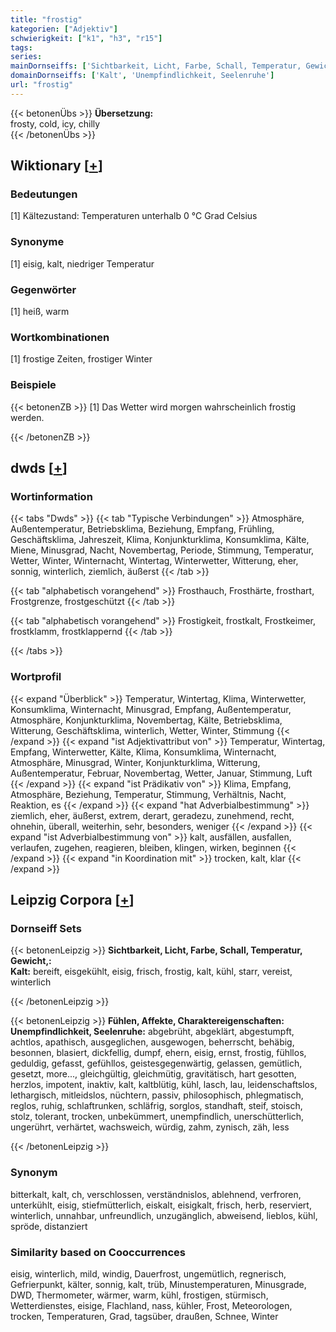 ```yaml
---
title: "frostig"
kategorien: ["Adjektiv"]
schwierigkeit: ["k1", "h3", "r15"]
tags:
series:
mainDornseiffs: ['Sichtbarkeit, Licht, Farbe, Schall, Temperatur, Gewicht,', 'Fühlen, Affekte, Charaktereigenschaften']
domainDornseiffs: ['Kalt', 'Unempfindlichkeit, Seelenruhe']
url: "frostig"
---
```


{{< betonenÜbs >}}
**Übersetzung:**  
frosty, cold, icy, chilly  
{{< /betonenÜbs >}}

## Wiktionary [[+](https://de.wiktionary.org/wiki/frostig)]

### Bedeutungen
[1] Kältezustand: Temperaturen unterhalb 0 °C Grad Celsius  

### Synonyme
[1] eisig, kalt, niedriger Temperatur  

### Gegenwörter
[1] heiß, warm  

### Wortkombinationen
[1] frostige Zeiten, frostiger Winter  

### Beispiele
{{< betonenZB >}}
[1] Das Wetter wird morgen wahrscheinlich frostig werden.  

{{< /betonenZB >}}


## dwds [[+](https://www.dwds.de/wb/frostig)]

### Wortinformation
{{< tabs "Dwds" >}}
{{< tab "Typische Verbindungen" >}}
Atmosphäre, Außentemperatur, Betriebsklima, Beziehung, Empfang, Frühling, Geschäftsklima, Jahreszeit, Klima, Konjunkturklima, Konsumklima, Kälte, Miene, Minusgrad, Nacht, Novembertag, Periode, Stimmung, Temperatur, Wetter, Winter, Winternacht, Wintertag, Winterwetter, Witterung, eher, sonnig, winterlich, ziemlich, äußerst
{{< /tab >}}

{{< tab "alphabetisch vorangehend" >}}
Frosthauch, Frosthärte, frosthart, Frostgrenze, frostgeschützt
{{< /tab >}}

{{< tab "alphabetisch vorangehend" >}}
Frostigkeit, frostkalt, Frostkeimer, frostklamm, frostklappernd
{{< /tab >}}

{{< /tabs >}}

### Wortprofil
{{< expand "Überblick" >}} Temperatur, Wintertag, Klima, Winterwetter, Konsumklima, Winternacht, Minusgrad, Empfang, Außentemperatur, Atmosphäre, Konjunkturklima, Novembertag, Kälte, Betriebsklima, Witterung, Geschäftsklima, winterlich, Wetter, Winter, Stimmung {{< /expand >}}
{{< expand "ist Adjektivattribut von" >}} Temperatur, Wintertag, Empfang, Winterwetter, Kälte, Klima, Konsumklima, Winternacht, Atmosphäre, Minusgrad, Winter, Konjunkturklima, Witterung, Außentemperatur, Februar, Novembertag, Wetter, Januar, Stimmung, Luft {{< /expand >}}
{{< expand "ist Prädikativ von" >}} Klima, Empfang, Atmosphäre, Beziehung, Temperatur, Stimmung, Verhältnis, Nacht, Reaktion, es {{< /expand >}}
{{< expand "hat Adverbialbestimmung" >}} ziemlich, eher, äußerst, extrem, derart, geradezu, zunehmend, recht, ohnehin, überall, weiterhin, sehr, besonders, weniger {{< /expand >}}
{{< expand "ist Adverbialbestimmung von" >}} kalt, ausfällen, ausfallen, verlaufen, zugehen, reagieren, bleiben, klingen, wirken, beginnen {{< /expand >}}
{{< expand "in Koordination mit" >}} trocken, kalt, klar {{< /expand >}}

## Leipzig Corpora [[+](https://corpora.uni-leipzig.de/en/res?word=frostig&corpusId=deu_newscrawl-public_2018)]

### Dornseiff Sets
{{< betonenLeipzig >}}
**Sichtbarkeit, Licht, Farbe, Schall, Temperatur, Gewicht,:**  
**Kalt:** bereift, eisgekühlt, eisig, frisch, frostig, kalt, kühl, starr, vereist, winterlich  

{{< /betonenLeipzig >}}


{{< betonenLeipzig >}}
**Fühlen, Affekte, Charaktereigenschaften:**  
**Unempfindlichkeit, Seelenruhe:** abgebrüht, abgeklärt, abgestumpft, achtlos, apathisch, ausgeglichen, ausgewogen, beherrscht, behäbig, besonnen, blasiert, dickfellig, dumpf, ehern, eisig, ernst, frostig, fühllos, geduldig, gefasst, gefühllos, geistesgegenwärtig, gelassen, gemütlich, gesetzt, more..., gleichgültig, gleichmütig, gravitätisch, hart gesotten, herzlos, impotent, inaktiv, kalt, kaltblütig, kühl, lasch, lau, leidenschaftslos, lethargisch, mitleidslos, nüchtern, passiv, philosophisch, phlegmatisch, reglos, ruhig, schlaftrunken, schläfrig, sorglos, standhaft, steif, stoisch, stolz, tolerant, trocken, unbekümmert, unempfindlich, unerschütterlich, ungerührt, verhärtet, wachsweich, würdig, zahm, zynisch, zäh, less  

{{< /betonenLeipzig >}}

### Synonym
bitterkalt, kalt, ch, verschlossen, verständnislos, ablehnend, verfroren, unterkühlt, eisig, stiefmütterlich, eiskalt, eisigkalt, frisch, herb, reserviert, winterlich, unnahbar, unfreundlich, unzugänglich, abweisend, lieblos, kühl, spröde, distanziert


### Similarity based on Cooccurrences
eisig, winterlich, mild, windig, Dauerfrost, ungemütlich, regnerisch, Gefrierpunkt, kälter, sonnig, kalt, trüb, Minustemperaturen, Minusgrade, DWD, Thermometer, wärmer, warm, kühl, frostigen, stürmisch, Wetterdienstes, eisige, Flachland, nass, kühler, Frost, Meteorologen, trocken, Temperaturen, Grad, tagsüber, draußen, Schnee, Winter

